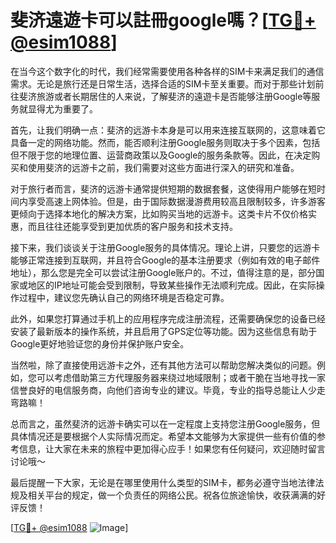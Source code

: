 # 斐济遠遊卡可以註冊google嗎？[[TG💪+ @esim1088](https://t.me/s/esim1088)]

在当今这个数字化的时代，我们经常需要使用各种各样的SIM卡来满足我们的通信需求。无论是旅行还是日常生活，选择合适的SIM卡至关重要。而对于那些计划前往斐济旅游或者长期居住的人来说，了解斐济的遠遊卡是否能够注册Google等服务就显得尤为重要了。

首先，让我们明确一点：斐济的远游卡本身是可以用来连接互联网的，这意味着它具备一定的网络功能。然而，能否顺利注册Google服务则取决于多个因素，包括但不限于您的地理位置、运营商政策以及Google的服务条款等。因此，在决定购买和使用斐济的远游卡之前，我们需要对这些方面进行深入的研究和准备。

对于旅行者而言，斐济的远游卡通常提供短期的数据套餐，这使得用户能够在短时间内享受高速上网体验。但是，由于国际数据漫游费用较高且限制较多，许多游客更倾向于选择本地化的解决方案，比如购买当地的远游卡。这类卡片不仅价格实惠，而且往往还能享受到更加优质的客户服务和技术支持。

接下来，我们谈谈关于注册Google服务的具体情况。理论上讲，只要您的远游卡能够正常连接到互联网，并且符合Google的基本注册要求（例如有效的电子邮件地址），那么您是完全可以尝试注册Google账户的。不过，值得注意的是，部分国家或地区的IP地址可能会受到限制，导致某些操作无法顺利完成。因此，在实际操作过程中，建议您先确认自己的网络环境是否稳定可靠。

此外，如果您打算通过手机上的应用程序完成注册流程，还需要确保您的设备已经安装了最新版本的操作系统，并且启用了GPS定位等功能。因为这些信息有助于Google更好地验证您的身份并保护账户安全。

当然啦，除了直接使用远游卡之外，还有其他方法可以帮助您解决类似的问题。例如，您可以考虑借助第三方代理服务器来绕过地域限制；或者干脆在当地寻找一家信誉良好的电信服务商，向他们咨询专业的建议。毕竟，专业的指导总能让人少走弯路嘛！

总而言之，虽然斐济的远游卡确实可以在一定程度上支持您注册Google服务，但具体情况还是要根据个人实际情况而定。希望本文能够为大家提供一些有价值的参考信息，让大家在未来的旅程中更加得心应手！如果您有任何疑问，欢迎随时留言讨论哦～

最后提醒一下大家，无论是在哪里使用什么类型的SIM卡，都务必遵守当地法律法规及相关平台的规定，做一个负责任的网络公民。祝各位旅途愉快，收获满满的好评反馈！

[[TG💪+ @esim1088](https://t.me/s/esim1088) ![Image](https://i.postimg.cc/4NQfJmqS/Snipaste-2025-05-13-00-14-12.png)]